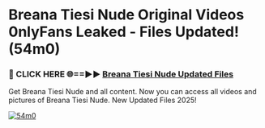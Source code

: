 # Breana Tiesi Nude Original Videos 0nlyFans Leaked - Files Updated! (54m0)

<h3>🔴 CLICK HERE 🌐==►► <a href="https://tinyurl.com/52m3yx9h" rel="nofollow">Breana Tiesi Nude Updated Files</a></h3>

Get Breana Tiesi Nude and all content. Now you can access all videos and pictures of Breana Tiesi Nude. New Updated Files 2025!

[![54m0](https://i.imgur.com/TnHtlc8.gif)](https://tinyurl.com/52m3yx9h)

